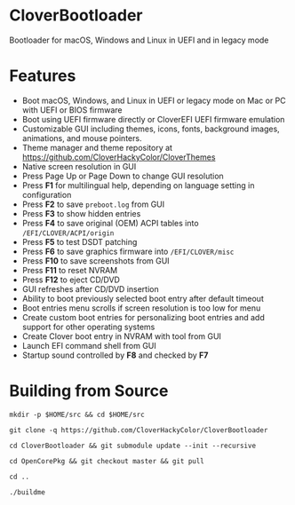 
# CloverBootloader
Bootloader for macOS, Windows and Linux in UEFI and in legacy mode
# Features

- Boot macOS, Windows, and Linux in UEFI or legacy mode on Mac or PC with UEFI or BIOS firmware
- Boot using UEFI firmware directly or CloverEFI UEFI firmware emulation
- Customizable GUI including themes, icons, fonts, background images, animations, and mouse pointers.
- Theme manager and theme repository at https://github.com/CloverHackyColor/CloverThemes
- Native screen resolution in GUI
- Press Page Up or Page Down to change GUI resolution
- Press **F1** for multilingual help, depending on language setting in configuration
- Press **F2** to save `preboot.log` from GUI
- Press **F3** to show hidden entries
- Press **F4** to save original (OEM) ACPI tables into `/EFI/CLOVER/ACPI/origin`
- Press **F5** to test DSDT patching
- Press **F6** to save graphics firmware into `/EFI/CLOVER/misc`
- Press **F10** to save screenshots from GUI
- Press **F11** to reset NVRAM
- Press **F12** to eject CD/DVD
- GUI refreshes after CD/DVD insertion
- Ability to boot previously selected boot entry after default timeout
- Boot entries menu scrolls if screen resolution is too low for menu
- Create custom boot entries for personalizing boot entries and add support for other operating systems
- Create Clover boot entry in NVRAM with tool from GUI
- Launch EFI command shell from GUI
- Startup sound controlled by **F8** and checked by **F7**

# Building from Source

`mkdir -p $HOME/src && cd $HOME/src`

`git clone -q https://github.com/CloverHackyColor/CloverBootloader`

`cd CloverBootloader && git submodule update --init --recursive`

`cd OpenCorePkg && git checkout master && git pull`

`cd ..`

`./buildme`
#
